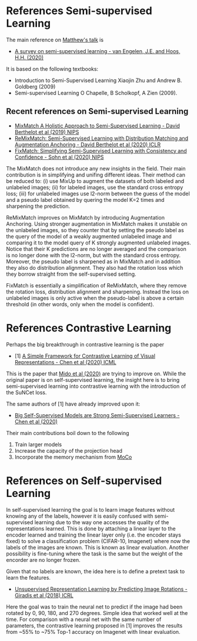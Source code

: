 # References Semi-supervised Learning

The main reference on [Matthew's talk](https://github.com/oberman-lab/semi-supervised/blob/main/Matthew's%20Presentation%20SSL%20-%202020-10-12.pdf) is 
- [A survey on semi-supervised learning - van Engelen, J.E. and Hoos, H.H. (2020)](https://doi.org/10.1007/s10994-019-05855-6)

It is based on the following textbooks:
- Introduction to Semi-Supervised Learning Xiaojin Zhu and Andrew B. Goldberg (2009)
- Semi-supervised Learning O Chapelle, B Scholkopf, A Zien (2009).

## Recent references on Semi-supervised Learning
 - [MixMatch A Holistic Approach to Semi-Supervised Learning - David Berthelot et al (2019) NIPS](http://papers.nips.cc/paper/8749-mixmatch-a-holistic-approach-to-semi-supervised-learning.pdf)
 - [ReMixMatch: Semi-Supervised Learning with Distribution Matching and Augmentation Anchoring - David Berthelot et al (2020) ICLR](https://openreview.net/forum?id=HklkeR4KPB)
 - [FixMatch: Simplifying Semi-Supervised Learning with Consistency and Confidence - Sohn et al (2020) NIPS](https://arxiv.org/pdf/2001.07685.pdf)

The MixMatch does not introduce any new insights in the field. Their main contribution is in simplifying and unifing different ideas. Their method can be reduced to: (i) use MixUp to augment the datasets of both labeled and unlabeled images; (ii) for labeled images, use the standard cross entropy loss; (iii) for unlabeled images use l2-norm between the guess of the model and a pseudo label obtained by quering the model K=2 times and sharpening the prediction.

ReMixMatch improves on MixMatch by introducing Augmentation Anchoring. Using stronger augmentation in MixMatch makes it unstable on the unlabeled images, so they counter that by setting the pseudo label as the query of the model of a weakly augmented unlabeled image and comparing it to the model query of K strongly augmented unlabeled images. Notice that their K predictions are no longer averaged and the comparison is no longer done with the l2-norm, but with the standard cross entropy. Moreover, the pseudo label is sharpened as in MixMatch and in addition they also do distribution alignment. They also had the rotation loss which they borrow straight from the self-supervised setting.

FixMatch is essentially a simplification of ReMixMatch, where they remove the rotation loss, distribution alignment and sharpening. Instead the loss on unlabeled images is only active when the pseudo-label is above a certain threshold (in other words, only when the model is confident).

# References Contrastive Learning

Perhaps the big breakthrough in contrastive learning is the paper
 - [1] [A Simple Framework for Contrastive Learning of Visual Representations - Chen et al (2020) ICML](https://proceedings.icml.cc/static/paper_files/icml/2020/6165-Paper.pdf)

This is the paper that [Mido et al (2020)](https://arxiv.org/pdf/2006.10803.pdf) are trying to improve on. While the original paper is on self-supervised learning, the insight here is to bring semi-supervised learning into contrastive learning with the introduction of the SuNCet loss.


The same authors of [1] have already improved upon it:
 - [Big Self-Supervised Models are Strong Semi-Supervised Learners - Chen et al (2020)](https://arxiv.org/pdf/2006.10029.pdf)
 
Their main contributions boil down to the following
1. Train larger models
2. Increase the capacity of the projection head
3. Incorporate the memory mechanism from [MoCo](https://openaccess.thecvf.com/content_CVPR_2020/papers/He_Momentum_Contrast_for_Unsupervised_Visual_Representation_Learning_CVPR_2020_paper.pdf)

# References on Self-supervised Learning

In self-supervised learning the goal is to learn image features without knowing any of the labels, however it is easily confused with semi-supervised learning due to the way one accesses the quality of the representations learned. This is done by attaching a linear layer to the encoder learned and training the linear layer only (i.e. the encoder stays fixed) to solve a classification problem (CIFAR-10, Imagenet) where now the labels of the images are known. This is known as linear evaluation. Another possibility is fine-tuning where the task is the same but the weight of the encorder are no longer frozen.

Given that no labels are known, the idea here is to define a pretext task to learn the features.
- [Unsupervised Representation Learning by Predicting Image Rotations - Giradis et al (2018) ICRL](https://openreview.net/pdf?id=S1v4N2l0-)

Here the goal was to train the neural net to predict if the image had been rotated by 0, 90, 180, and 270 degrees. Simple idea that worked well at the time. For comparison with a neural net with the same number of parameters, the contrastive learning proposed in [1] improves the results from ~55% to ~75% Top-1 accuracy on Imagenet with linear evaluation.
